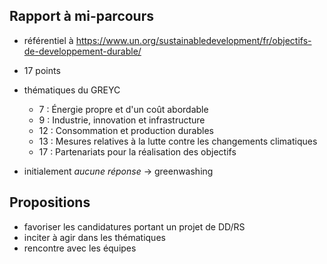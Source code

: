## Rapport à mi-parcours 

* référentiel à <https://www.un.org/sustainabledevelopment/fr/objectifs-de-developpement-durable/>
* 17 points
* thématiques du GREYC
  - 7 : Énergie propre et d'un coût abordable
  - 9 : Industrie, innovation et infrastructure
  - 12 : Consommation et production durables
  - 13 : Mesures relatives à la lutte contre les changements climatiques
  - 17 : Partenariats pour la réalisation des objectifs
 
* initialement *aucune réponse* -> greenwashing

## Propositions

* favoriser les candidatures portant un projet de DD/RS
* inciter à agir dans les thématiques
* rencontre avec les équipes
